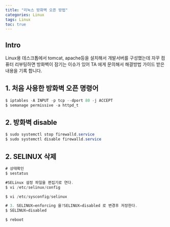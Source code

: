 ```yaml
---
title: "리눅스 방화벽 오픈 방법"
categories: Linux
tags: Linux
toc: true
---
```


## Intro
Linux용 데스크톱에서 tomcat, apache등을 설치해서 개발서버를 구성했는데 자꾸 컴퓨터 리부팅하면 방화벽이 잠기는 이슈가 있어 TA 에게 문의해서 해결방법 가이드 받은 내용을 기록 합니다.


## 1. 처음 사용한 방화벽 오픈 명령어

```java
$ iptables -A INPUT -p tcp --dport 80 -j ACCEPT
$ semanage permissive -a httpd_t
```

## 2. 방화벽 disable

```java
$ sudo systemctl stop firewalld.service
$ sudo systemctl disable firewalld.service
```


## 2. SELINUX 삭제

```java
# 상태확인
$ sestatus

#SELinux 설정 파일을 편집기로 연다.
$ vi /etc/selinux/config

$ vi /etc/sysconfig/selinux

# 3. SELINUX=enforcing 을?SELINUX=disabled 로 변경후 저장한다.
$ SELINUX=disabled

$ reboot

```